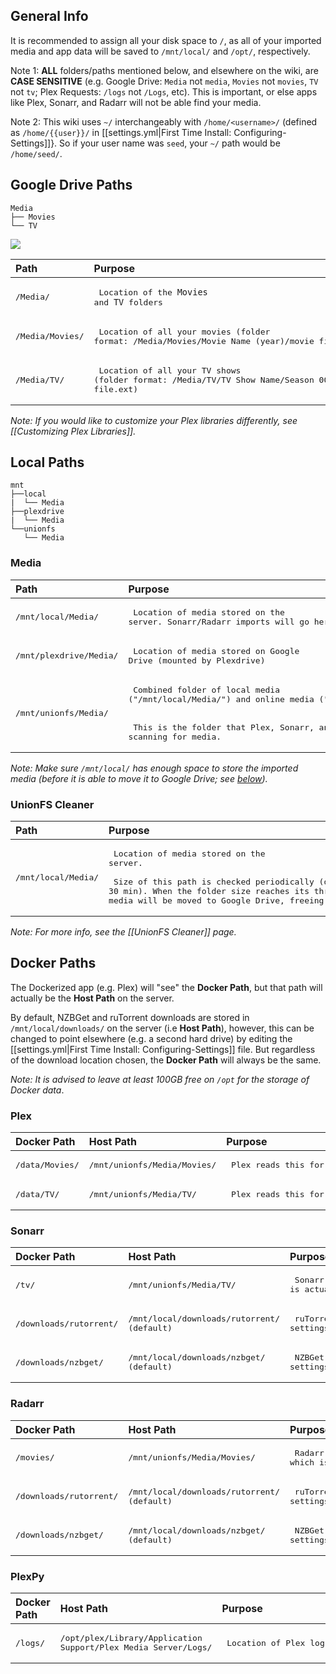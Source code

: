 ## General Info

It is recommended to assign all your disk space to `/`, as all of your imported media and app data will be saved to `/mnt/local/` and `/opt/`,  respectively.


Note 1: **ALL** folders/paths mentioned below, and elsewhere on the wiki, are **CASE SENSITIVE** (e.g. Google Drive: `Media` not `media`, `Movies` not `movies`, `TV` not `tv`; Plex Requests: `/logs` not `/Logs`, etc). This is important, or else apps like Plex, Sonarr, and Radarr will not be able find your media.

Note 2: This wiki uses `~/` interchangeably with `/home/<username>/` (defined as `/home/{{user}}/` in [[settings.yml|First Time Install: Configuring-Settings]]}. So if your user name was `seed`, your `~/` path would be `/home/seed/`.

## Google Drive Paths




```
Media
├── Movies
└── TV
```

![](https://i.imgur.com/Q8cxZW4.png)


| Path                   | Purpose                                                                                                                                                            |
|:---------------------- |:------------------------------------------------------------------------------------------------------------------------------------------------------------------ |
| <pre>/Media/</pre>     | <pre> Location of the `Movies` and `TV` folders   </pre>                                                                                                                         |
| <pre>/Media/Movies/</pre> | <pre> Location of all your movies (folder format: /Media/Movies/Movie Name (year)/movie file.ext) </pre>                                                                                                  |
| <pre>/Media/TV/</pre>   | <pre> Location of all your TV shows (folder format: /Media/TV/TV Show Name/Season 00/episode file.ext)</pre> |

_Note: If you would like to customize your Plex libraries differently, see [[Customizing Plex Libraries]]._


## Local Paths

```
mnt
├──local
|  └── Media
├──plexdrive
|  └── Media
└──unionfs
   └── Media
```

### Media





| Path                   | Purpose                                                                                                                                                            |
|:---------------------- |:------------------------------------------------------------------------------------------------------------------------------------------------------------------ |
| <pre>/mnt/local/Media/</pre>     | <pre> Location of media stored on the server. Sonarr/Radarr imports will go here.   </pre>                                                                                                                         |
| <pre>/mnt/plexdrive/Media/</pre> | <pre> Location of media stored on Google Drive (mounted by Plexdrive) </pre>                                                                                                  |
| <pre>/mnt/unionfs/Media/</pre>   | <pre> Combined folder of local media ("/mnt/local/Media/") and online media ("/mnt/plexdrive/Media/"). <br /><br /> This is the folder that Plex, Sonarr, and Radarr read when scanning for media.</pre> |

_Note: Make sure `/mnt/local/` has enough space to store the imported media (before it is able to move it to Google Drive; see [below](#unionfs-cleaner))._

### UnionFS Cleaner


| Path               | Purpose                                                                                                                                                                                       |
|:------------------ |:--------------------------------------------------------------------------------------------------------------------------------------------------------------------------------------------- |
| <pre>/mnt/local/Media/</pre> | <pre> Location of media stored on the server. <br /><br /> Size of this path is checked periodically (default 30 min). When the folder size reaches its threshold (default 200GB), media will be moved to Google Drive, freeing up local disk space </pre> |

_Note: For more info, see the [[UnionFS Cleaner]] page._


## Docker Paths

The Dockerized app (e.g. Plex) will "see" the **Docker Path**, but that path will actually be the **Host Path** on the server. 

By default, NZBGet and ruTorrent downloads are stored in `/mnt/local/downloads/` on the server (i.e **Host Path**), however, this can be changed to point elsewhere (e.g. a second hard drive) by editing the [[settings.yml|First Time Install: Configuring-Settings]] file. But regardless of the download location chosen, the **Docker Path** will always be the same.

_Note: It is advised to leave at least 100GB free on `/opt` for the storage of Docker data_.

### Plex

| Docker Path    | Host Path                   | Purpose                      |
|:-------------- |:--------------------------- |:---------------------------- |
| <pre>/data/Movies/</pre> | <pre>/mnt/unionfs/Media/Movies/</pre> | <pre> Plex reads this for Movies </pre>  |
| <pre>/data/TV/</pre>     | <pre>/mnt/unionfs/Media/TV/</pre>     | <pre> Plex reads this for TV Shows </pre>|


### Sonarr


| Docker Path            | Host Path                         | Purpose                                                                 |
|:---------------------- |:--------------------------------- |:----------------------------------------------------------------------- |
| <pre>/tv/</pre>                  | <pre>/mnt/unionfs/Media/TV/</pre>           | <pre> Sonarr will import to "/tv/", which is actually "/mnt/unionfs/Media/TV/" on host system </pre> |
| <pre>/downloads/rutorrent/</pre> | <pre>/mnt/local/downloads/rutorrent/ (default) </pre> | <pre> ruTorrent download folder as set in settings.yml </pre>                       |
| <pre>/downloads/nzbget/</pre>    | <pre>/mnt/local/downloads/nzbget/ (default)   </pre> | <pre> NZBGet download folder as set in settings.yml </pre>                          |


### Radarr


| Docker Path            | Host Path                         | Purpose                                                                     |
|:---------------------- |:--------------------------------- |:--------------------------------------------------------------------------- |
| <pre>/movies/</pre>              | <pre>/mnt/unionfs/Media/Movies/</pre>       | <pre> Radarr will import to "/movies/", which is actually "/mnt/unionfs/Media/Movies/" on host system </pre> |
| <pre>/downloads/rutorrent/</pre> | <pre>/mnt/local/downloads/rutorrent/ (default) </pre> | <pre> ruTorrent download folder as set in settings.yml  </pre>                          |
| <pre>/downloads/nzbget/</pre>    | <pre>/mnt/local/downloads/nzbget/ (default) </pre>   | <pre> NZBGet download folder as set in settings.yml </pre>                               |


### PlexPy


| Docker Path | Host Path                                                      | Purpose                               |
|:----------- |:-------------------------------------------------------------- |:------------------------------------- |
| <pre>/logs/     </pre>     | <pre>/opt/plex/Library/Application Support/Plex Media Server/Logs/</pre> | <pre> Location of Plex logs </pre> |
